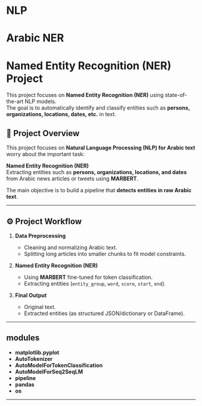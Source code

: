 # NLP
#  Arabic NER 
#  Named Entity Recognition (NER) Project

This project focuses on **Named Entity Recognition (NER)** using state-of-the-art NLP models.  
The goal is to automatically identify and classify entities such as **persons, organizations, locations, dates, etc.** in text.  



## 📖 Project Overview
This project focuses on **Natural Language Processing (NLP) for Arabic text** worry about the important task:

 **Named Entity Recognition (NER)**  
   Extracting entities such as **persons, organizations, locations, and dates** from Arabic news articles or tweets using **MARBERT**.  

The main objective is to build a pipeline that **detects entities in raw Arabic text**.

---

## ⚙ Project Workflow
1. **Data Preprocessing**  
   - Cleaning and normalizing Arabic text.  
   - Splitting long articles into smaller chunks to fit model constraints.  

2. **Named Entity Recognition (NER)**  
   - Using **MARBERT** fine-tuned for token classification.  
   - Extracting entities (`entity_group`, `word`, `score`, `start`, `end`).   

3. **Final Output**  
   - Original text.  
   - Extracted entities (as structured JSON/dictionary or DataFrame).   


---
## modules
- **matplotlib.pyplot**
- **AutoTokenizer**
- **AutoModelForTokenClassification**
- **AutoModelForSeq2SeqLM**
- **pipeline**
- **pandas**
- **os**
---
